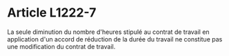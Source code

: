 # Article L1222-7

La seule diminution du nombre d'heures stipulé au contrat de travail en application d'un accord de réduction de la durée du travail ne constitue pas une modification du contrat de travail.